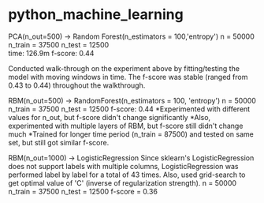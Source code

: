 # python_machine_learning

PCA(n_out=500) -> Random Forest(n_estimators = 100,'entropy')
n = 50000
n_train = 37500
n_test = 12500  
time: 126.9m
f-score: 0.44

Conducted walk-through on the experiment above by fitting/testing the model with moving windows in time. 
The f-score was stable (ranged from 0.43 to 0.44) throughout the walkthrough.

RBM(n_out=500) -> RandomForest(n_estimators = 100, 'entropy') 
n = 50000
n_train = 37500
n_test = 12500
f-score: 0.44
*Experimented with different values for n_out, but f-score didn't change significantly
*Also, experimented with multiple layers of RBM, but f-score still didn't change much
*Trained for longer time period (n_train = 87500) and tested on same set, but still got similar f-score.

RBM(n_out=1000) -> LogisticRegression
Since sklearn's LogisticRegression does not support labels with multiple columns, LogisticRegression was performed label by label for a total of 43 times. 
Also, used grid-search to get optimal value of 'C' (inverse of regularization strength).
n = 50000
n_train = 37500
n_test = 12500
f-score = 0.36














